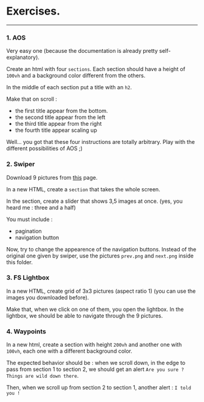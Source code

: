 # Exercises.

---

### 1. AOS

Very easy one (because the documentation is already pretty self-explanatory).

Create an html with four `sections`. Each section should have a height of `100vh` and a background color different from the others.

In the middle of each section put a title with an `h2`.

Make that on scroll
:

- the first title appear from the bottom.
- the second title appear from the left
- the third title appear from the right
- the fourth title appear scaling up

Well... you got that these four instructions are totally arbitrary. Play with the different possibilities of AOS ;)

### 2. Swiper

Download 9 pictures from [this](https://picsum.photos/images) page.

In a new HTML, create a `section` that takes the whole screen.

In the section, create a slider that shows 3,5 images at once. (yes, you heard me : three and a half)

You must include :

- pagination
- navigation button

Now, try to change the appearence of the navigation buttons. Instead of the original one given by swiper, use the pictures `prev.png` and `next.png` inside this folder.

### 3. FS Lightbox

In a new HTML, create grid of 3x3 pictures (aspect ratio 1) (you can use the images you downloaded before).

Make that, when we click on one of them, you open the lightbox. In the lightbox, we should be able to navigate through the 9 pictures.

### 4. Waypoints

In a new html, create a section with height `200vh` and another one with `100vh`, each one with a different background color.

The expected behavior should be : when we scroll down, in the edge to pass from section 1 to section 2, we should get an alert `Are you sure ? Things are wild down there`.

Then, when we scroll up from section 2 to section 1, another alert : `I told you ! `
